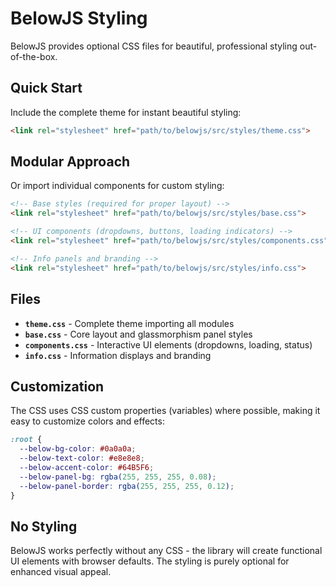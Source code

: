 # BelowJS Styling

BelowJS provides optional CSS files for beautiful, professional styling out-of-the-box.

## Quick Start

Include the complete theme for instant beautiful styling:

```html
<link rel="stylesheet" href="path/to/belowjs/src/styles/theme.css">
```

## Modular Approach

Or import individual components for custom styling:

```html
<!-- Base styles (required for proper layout) -->
<link rel="stylesheet" href="path/to/belowjs/src/styles/base.css">

<!-- UI components (dropdowns, buttons, loading indicators) -->
<link rel="stylesheet" href="path/to/belowjs/src/styles/components.css">

<!-- Info panels and branding -->
<link rel="stylesheet" href="path/to/belowjs/src/styles/info.css">
```

## Files

- **`theme.css`** - Complete theme importing all modules
- **`base.css`** - Core layout and glassmorphism panel styles
- **`components.css`** - Interactive UI elements (dropdowns, loading, status)
- **`info.css`** - Information displays and branding

## Customization

The CSS uses CSS custom properties (variables) where possible, making it easy to customize colors and effects:

```css
:root {
  --below-bg-color: #0a0a0a;
  --below-text-color: #e8e8e8;
  --below-accent-color: #64B5F6;
  --below-panel-bg: rgba(255, 255, 255, 0.08);
  --below-panel-border: rgba(255, 255, 255, 0.12);
}
```

## No Styling

BelowJS works perfectly without any CSS - the library will create functional UI elements with browser defaults. The styling is purely optional for enhanced visual appeal.
